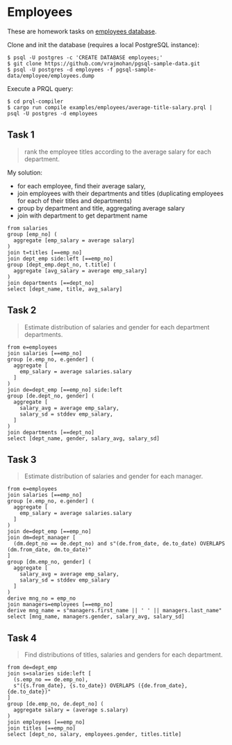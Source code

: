 # Employees

These are homework tasks on
[employees database](https://github.com/vrajmohan/pgsql-sample-data.git).

Clone and init the database (requires a local PostgreSQL instance):

    $ psql -U postgres -c 'CREATE DATABASE employees;'
    $ git clone https://github.com/vrajmohan/pgsql-sample-data.git
    $ psql -U postgres -d employees -f pgsql-sample-data/employee/employees.dump

Execute a PRQL query:

    $ cd prql-compiler
    $ cargo run compile examples/employees/average-title-salary.prql | psql -U postgres -d employees

## Task 1

> rank the employee titles according to the average salary for each department.

My solution:

- for each employee, find their average salary,
- join employees with their departments and titles (duplicating employees for
  each of their titles and departments)
- group by department and title, aggregating average salary
- join with department to get department name

```prql
from salaries
group [emp_no] (
  aggregate [emp_salary = average salary]
)
join t=titles [==emp_no]
join dept_emp side:left [==emp_no]
group [dept_emp.dept_no, t.title] (
  aggregate [avg_salary = average emp_salary]
)
join departments [==dept_no]
select [dept_name, title, avg_salary]
```

## Task 2

> Estimate distribution of salaries and gender for each department departments.

```prql
from e=employees
join salaries [==emp_no]
group [e.emp_no, e.gender] (
  aggregate [
    emp_salary = average salaries.salary
  ]
)
join de=dept_emp [==emp_no] side:left
group [de.dept_no, gender] (
  aggregate [
    salary_avg = average emp_salary,
    salary_sd = stddev emp_salary,
  ]
)
join departments [==dept_no]
select [dept_name, gender, salary_avg, salary_sd]
```

## Task 3

> Estimate distribution of salaries and gender for each manager.

```prql
from e=employees
join salaries [==emp_no]
group [e.emp_no, e.gender] (
  aggregate [
    emp_salary = average salaries.salary
  ]
)
join de=dept_emp [==emp_no]
join dm=dept_manager [
  (dm.dept_no == de.dept_no) and s"(de.from_date, de.to_date) OVERLAPS (dm.from_date, dm.to_date)"
]
group [dm.emp_no, gender] (
  aggregate [
    salary_avg = average emp_salary,
    salary_sd = stddev emp_salary
  ]
)
derive mng_no = emp_no
join managers=employees [==emp_no]
derive mng_name = s"managers.first_name || ' ' || managers.last_name"
select [mng_name, managers.gender, salary_avg, salary_sd]
```

## Task 4

> Find distributions of titles, salaries and genders for each department.

```prql
from de=dept_emp
join s=salaries side:left [
  (s.emp_no == de.emp_no),
  s"({s.from_date}, {s.to_date}) OVERLAPS ({de.from_date}, {de.to_date})"
]
group [de.emp_no, de.dept_no] (
  aggregate salary = (average s.salary)
)
join employees [==emp_no]
join titles [==emp_no]
select [dept_no, salary, employees.gender, titles.title]
```

